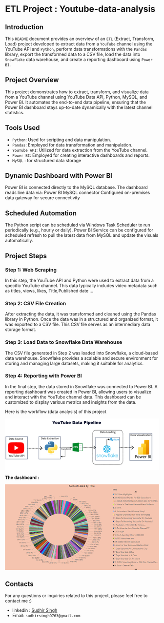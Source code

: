 # ETL Project : Youtube-data-analysis

## Introduction
This `README` document provides an overview of an `ETL` (Extract, Transform, Load) project developed to extract data from a `YouTube` channel using the YouTube API and `Python`, perform data transformations with the `Pandas` library, export the transformed data to a CSV file, load the data into `Snowflake` data warehouse, and create a reporting dashboard using `Power BI`.

## Project Overview
This project demonstrates how to extract, transform, and visualize data from a YouTube channel using YouTube Data API, Python, MySQL, and Power BI. It automates the end-to-end data pipeline, ensuring that the Power BI dashboard stays up-to-date dynamically with the latest channel statistics.

## Tools Used
- `Python`: Used for scripting and data manipulation.
- `Pandas`: Employed for data transformation and manipulation.
- `YouTube API`: Utilized for data extraction from the YouTube channel.
- `Power BI`: Employed for creating interactive dashboards and reports.
- `MySQL` : for structured data storage

## Dynamic Dashboard with Power BI
Power BI is connected directly to the MySQL database. The dashboard reads live data via:
Power BI MySQL connector
Configured on-premises data gateway for secure connectivity

## Scheduled Automation

The Python script can be scheduled via Windows Task Scheduler to run periodically (e.g., hourly or daily).
Power BI Service can be configured for scheduled refresh to pull the latest data from MySQL and update the visuals automatically.

## Project Steps

### Step 1: Web Scraping
In this step, the YouTube API and Python were used to extract data from a specific YouTube channel. This data typically includes video metadata such as titles, views, likes, Title,Published date ...

### Step 2: CSV File Creation
After extracting the data, it was transformed and cleaned using the Pandas library in Python. Once the data was in a structured and organized format, it was exported to a CSV file. This CSV file serves as an intermediary data storage format.

### Step 3: Load Data to Snowflake Data Warehouse
The CSV file generated in Step 2 was loaded into Snowflake, a cloud-based data warehouse. Snowflake provides a scalable and secure environment for storing and managing large datasets, making it suitable for analytics.

### Step 4: Reporting with Power BI
In the final step, the data stored in Snowflake was connected to Power BI. A reporting dashboard was created in Power BI, allowing users to visualize and interact with the YouTube channel data. This dashboard can be customized to display various metrics and insights from the data.



Here is the workflow (data analysis) of  this project

![Texte alternatif de l'image](images/data_pipeline(1).png)

**The dashboard :** 

![Texte alternatif de l'image](images/pie1.png)




## Contacts
For any questions or inquiries related to this project, please feel free to contact me :)

- linkedin : <a href="https://www.linkedin.com/in/sudhir-singh-241983286/" target="_blank">Sudhir Singh</a><br>
- Email: `sudhirsingh9763@gmail.com`
